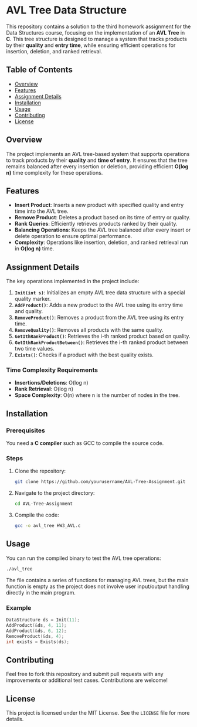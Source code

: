 
# AVL Tree Data Structure

This repository contains a solution to the third homework assignment for the Data Structures course, focusing on the implementation of an **AVL Tree** in **C**. This tree structure is designed to manage a system that tracks products by their **quality** and **entry time**, while ensuring efficient operations for insertion, deletion, and ranked retrieval.

## Table of Contents

- [Overview](#overview)
- [Features](#features)
- [Assignment Details](#assignment-details)
- [Installation](#installation)
- [Usage](#usage)
- [Contributing](#contributing)
- [License](#license)

## Overview

The project implements an AVL tree-based system that supports operations to track products by their **quality** and **time of entry**. It ensures that the tree remains balanced after every insertion or deletion, providing efficient **O(log n)** time complexity for these operations.

## Features

- **Insert Product**: Inserts a new product with specified quality and entry time into the AVL tree.
- **Remove Product**: Deletes a product based on its time of entry or quality.
- **Rank Queries**: Efficiently retrieves products ranked by their quality.
- **Balancing Operations**: Keeps the AVL tree balanced after every insert or delete operation to ensure optimal performance.
- **Complexity**: Operations like insertion, deletion, and ranked retrieval run in **O(log n)** time.

## Assignment Details

The key operations implemented in the project include:

1. **`Init(int s)`**: Initializes an empty AVL tree data structure with a special quality marker.
2. **`AddProduct()`**: Adds a new product to the AVL tree using its entry time and quality.
3. **`RemoveProduct()`**: Removes a product from the AVL tree using its entry time.
4. **`RemoveQuality()`**: Removes all products with the same quality.
5. **`GetIthRankProduct()`**: Retrieves the i-th ranked product based on quality.
6. **`GetIthRankProductBetween()`**: Retrieves the i-th ranked product between two time values.
7. **`Exists()`**: Checks if a product with the best quality exists.

### Time Complexity Requirements

- **Insertions/Deletions**: O(log n)
- **Rank Retrieval**: O(log n)
- **Space Complexity**: O(n) where n is the number of nodes in the tree.

## Installation

### Prerequisites

You need a **C compiler** such as GCC to compile the source code.

### Steps

1. Clone the repository:

   ```bash
   git clone https://github.com/yourusername/AVL-Tree-Assignment.git
   ```

2. Navigate to the project directory:

   ```bash
   cd AVL-Tree-Assignment
   ```

3. Compile the code:

   ```bash
   gcc -o avl_tree HW3_AVL.c
   ```

## Usage

You can run the compiled binary to test the AVL tree operations:

```bash
./avl_tree
```

The file contains a series of functions for managing AVL trees, but the main function is empty as the project does not involve user input/output handling directly in the main program.

### Example

```c
DataStructure ds = Init(11);
AddProduct(&ds, 4, 11);
AddProduct(&ds, 6, 12);
RemoveProduct(&ds, 4);
int exists = Exists(ds);
```

## Contributing

Feel free to fork this repository and submit pull requests with any improvements or additional test cases. Contributions are welcome!

## License

This project is licensed under the MIT License. See the `LICENSE` file for more details.
